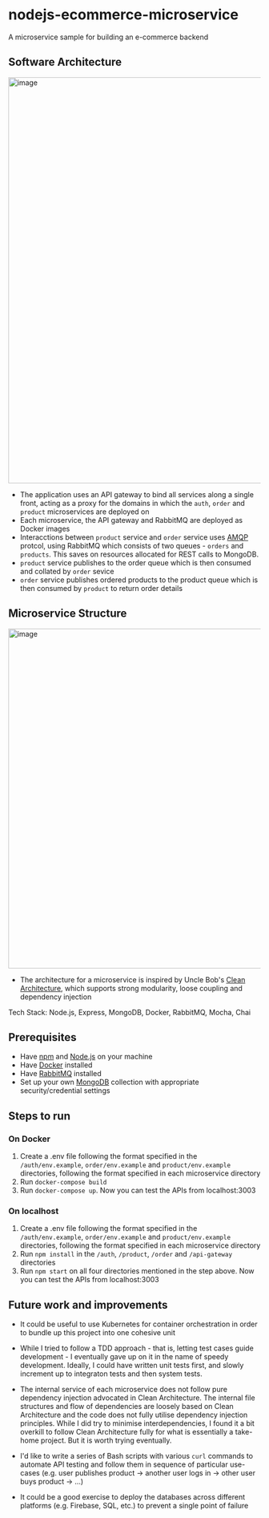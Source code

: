 # nodejs-ecommerce-microservice

A microservice sample for building an e-commerce backend

## Software Architecture
<img width="810" alt="image" src="https://user-images.githubusercontent.com/69677864/223613048-384c48cd-f846-4741-9b0d-90fbb2442590.png">

- The application uses an API gateway to bind all services along a single front, acting as a proxy for the domains in which the `auth`, `order` and `product` microservices are deployed on
- Each microservice, the API gateway and RabbitMQ are deployed as Docker images
- Interacctions between `product` service and `order` service uses [AMQP](https://www.amqp.org) protcol, using RabbitMQ which consists of two queues - `orders` and `products`. This saves on resources allocated for REST calls to MongoDB.
- `product` service publishes to the order queue which is then consumed and collated by `order` sevice
- `order` service publishes ordered products to the product queue which is then consumed by `product` to return order details

## Microservice Structure
<img width="678" alt="image" src="https://user-images.githubusercontent.com/69677864/223522265-3a585a38-0148-4921-bfea-fd19989c8bff.png">

- The architecture for a microservice is inspired by Uncle Bob's [Clean Architecture](https://www.freecodecamp.org/news/a-quick-introduction-to-clean-architecture-990c014448d2), which supports strong modularity, loose coupling and dependency injection

Tech Stack: Node.js, Express, MongoDB, Docker, RabbitMQ, Mocha, Chai

## Prerequisites
- Have [npm](https://www.npmjs.com) and [Node.js](https://nodejs.dev/en/) on your machine
- Have [Docker](https://www.docker.com) installed
- Have [RabbitMQ](https://www.rabbitmq.com) installed
- Set up your own [MongoDB](https://www.mongodb.com) collection with appropriate security/credential settings

## Steps to run

### On Docker
1. Create a .env file following the format specified in the `/auth/env.example`, `order/env.example` and `product/env.example` directories, following the format specified in each microservice directory
2. Run `docker-compose build`
3. Run `docker-compose up`. Now you can test the APIs from localhost:3003

### On localhost
1. Create a .env file following the format specified in the `/auth/env.example`, `order/env.example` and `product/env.example` directories, following the format specified in each microservice directory
2. Run `npm install` in the `/auth`, `/product`, `/order` and `/api-gateway` directories
3. Run `npm start` on all four directories mentioned in the step above. Now you can test the APIs from localhost:3003

## Future work and improvements
- It could be useful to use Kubernetes for container orchestration in order to bundle up this project into one cohesive unit

- While I tried to follow a TDD approach - that is, letting test cases guide development - I eventually gave up on it in the name of speedy development. Ideally, I could have written unit tests first, and slowly increment up to integraton tests and then system tests.
- The internal service of each microservice does not follow pure dependency injection advocated in Clean Architecture. The internal file structures and flow of dependencies are loosely based on Clean Architecture and the code does not fully utilise dependency injection principles. While I did try to minimise interdependencies, I found it a bit overkill to follow Clean Architecture fully for what is essentially a take-home project. But it is worth trying eventually.
- I'd like to write a series of Bash scripts with various `curl` commands to automate API testing and follow them in sequence of particular use-cases (e.g. user publishes product -> another user logs in -> other user buys product -> ...)<br>
- It could be a good exercise to deploy the databases across different platforms (e.g. Firebase, SQL, etc.) to prevent a single point of failure
